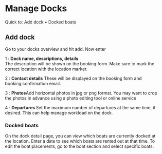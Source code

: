 # Manage Docks

Quick to: Add dock • Docked boats

## Add dock

Go to your docks overview and hit add. Now enter

1
: **Dock name, descriptions, details**  
 The description will be shown on the booking form. Make sure to mark the correct location with the location marker.

2
: **Contact details** These will be displayed on the booking form and booking confirmation email.

3
: **Photos**Add horizontal photos in jpg or png format. You may want to crop the photos in advance using a photo editing tool or online service

4
: **Departures** Set the maximum number of departures at the same time, if desired. This can help manage workload on the dock.

### Docked boats

On the dock detail page, you can view which boats are currently docked at the location. Enter a date to see which boats are rented out at that time. To edit the boat placements, go to the boat section and select specific boats.
